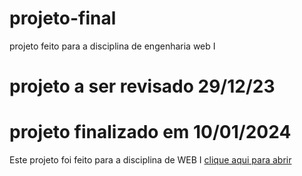 # projeto-final
 projeto feito para a disciplina de engenharia web I
# projeto a ser revisado 29/12/23
# projeto finalizado em 10/01/2024
 Este projeto foi feito para a disciplina de WEB I
<a href = "https://luana-souza.github.io/projeto-final/clinica-estetica/index.html">clique aqui para abrir

